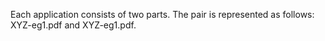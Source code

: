 Each application consists of two parts. The pair is represented as follows: XYZ-eg1.pdf and XYZ-eg1.pdf. 

